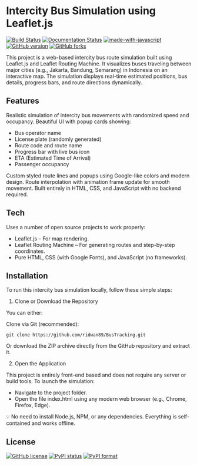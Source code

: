 # Intercity Bus Simulation using Leaflet.js

[![Build Status](https://travis-ci.org/joemccann/dillinger.svg?branch=master)](https://travis-ci.org/joemccann/dillinger) [![Documentation Status](https://readthedocs.org/projects/ansicolortags/badge/?version=latest)](http://ansicolortags.readthedocs.io/?badge=latest) [![made-with-javascript](https://img.shields.io/badge/Made%20with-JavaScript-1f425f.svg)](https://www.javascript.com) 
[![GitHub version](https://badge.fury.io/gh/Naereen%2FStrapDown.js.svg)](https://github.com/Naereen/StrapDown.js)
[![GitHub forks](https://img.shields.io/github/forks/Naereen/StrapDown.js.svg?style=social&label=Fork&maxAge=2592000)](https://GitHub.com/Naereen/StrapDown.js/network/)


This project is a web-based intercity bus route simulation built using Leaflet.js and Leaflet Routing Machine. It visualizes buses traveling between major cities (e.g., Jakarta, Bandung, Semarang) in Indonesia on an interactive map. The simulation displays real-time estimated positions, bus details, progress bars, and route directions dynamically.

## Features

Realistic simulation of intercity bus movements with randomized speed and occupancy.
Beautiful UI with popup cards showing:
- Bus operator name
- License plate (randomly generated)
- Route code and route name
- Progress bar with live bus icon
- ETA (Estimated Time of Arrival)
- Passenger occupancy

Custom styled route lines and popups using Google-like colors and modern design.
Route interpolation with animation frame update for smooth movement.
Built entirely in HTML, CSS, and JavaScript with no backend required.

## Tech

Uses a number of open source projects to work properly:
- Leaflet.js – For map rendering.
- Leaflet Routing Machine – For generating routes and step-by-step coordinates.
- Pure HTML, CSS (with Google Fonts), and JavaScript (no frameworks).

## Installation

To run this intercity bus simulation locally, follow these simple steps:

1. Clone or Download the Repository

You can either:

Clone via Git (recommended):
```
git clone https://github.com/ridwan89/BusTracking.git
```
Or download the ZIP archive directly from the GitHub repository and extract it.

2. Open the Application

This project is entirely front-end based and does not require any server or build tools. To launch the simulation: 

- Navigate to the project folder.
- Open the file index.html using any modern web browser (e.g., Chrome, Firefox, Edge).

💡 No need to install Node.js, NPM, or any dependencies. Everything is self-contained and works offline.


## License

[![GitHub license](https://img.shields.io/github/license/Naereen/StrapDown.js.svg)](https://github.com/Naereen/StrapDown.js/blob/master/LICENSE)
[![PyPI status](https://img.shields.io/pypi/status/ansicolortags.svg)](https://pypi.python.org/pypi/ansicolortags/) [![PyPI format](https://img.shields.io/pypi/format/ansicolortags.svg)](https://pypi.python.org/pypi/ansicolortags/)

[//]: # (These are reference links used in the body of this note and get stripped out when the markdown processor does its job. There is no need to format nicely because it shouldn't be seen. Thanks SO - http://stackoverflow.com/questions/4823468/store-comments-in-markdown-syntax)

   [dill]: <https://github.com/joemccann/dillinger>
   [git-repo-url]: <https://github.com/joemccann/dillinger.git>
   [john gruber]: <http://daringfireball.net>
   [df1]: <http://daringfireball.net/projects/markdown/>
   [markdown-it]: <https://github.com/markdown-it/markdown-it>
   [Ace Editor]: <http://ace.ajax.org>
   [node.js]: <http://nodejs.org>
   [Twitter Bootstrap]: <http://twitter.github.com/bootstrap/>
   [jQuery]: <http://jquery.com>
   [@tjholowaychuk]: <http://twitter.com/tjholowaychuk>
   [express]: <http://expressjs.com>
   [AngularJS]: <http://angularjs.org>
   [Gulp]: <http://gulpjs.com>

   [PlDb]: <https://github.com/joemccann/dillinger/tree/master/plugins/dropbox/README.md>
   [PlGh]: <https://github.com/joemccann/dillinger/tree/master/plugins/github/README.md>
   [PlGd]: <https://github.com/joemccann/dillinger/tree/master/plugins/googledrive/README.md>
   [PlOd]: <https://github.com/joemccann/dillinger/tree/master/plugins/onedrive/README.md>
   [PlMe]: <https://github.com/joemccann/dillinger/tree/master/plugins/medium/README.md>
   [PlGa]: <https://github.com/RahulHP/dillinger/blob/master/plugins/googleanalytics/README.md>
